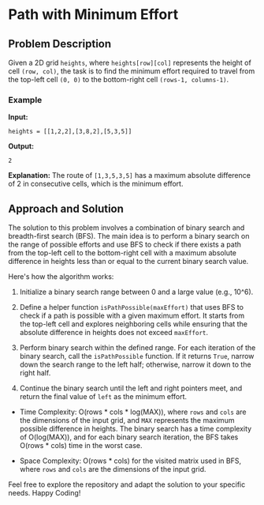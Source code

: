 # Path with Minimum Effort

## Problem Description

Given a 2D grid `heights`, where `heights[row][col]` represents the height of cell `(row, col)`, the task is to find the minimum effort required to travel from the top-left cell `(0, 0)` to the bottom-right cell `(rows-1, columns-1)`.

### Example

**Input:**
```
heights = [[1,2,2],[3,8,2],[5,3,5]]
```

**Output:**
```
2
```

**Explanation:**
The route of `[1,3,5,3,5]` has a maximum absolute difference of 2 in consecutive cells, which is the minimum effort.

## Approach and Solution

The solution to this problem involves a combination of binary search and breadth-first search (BFS). The main idea is to perform a binary search on the range of possible efforts and use BFS to check if there exists a path from the top-left cell to the bottom-right cell with a maximum absolute difference in heights less than or equal to the current binary search value.

Here's how the algorithm works:

1. Initialize a binary search range between 0 and a large value (e.g., 10^6).

2. Define a helper function `isPathPossible(maxEffort)` that uses BFS to check if a path is possible with a given maximum effort. It starts from the top-left cell and explores neighboring cells while ensuring that the absolute difference in heights does not exceed `maxEffort`.

3. Perform binary search within the defined range. For each iteration of the binary search, call the `isPathPossible` function. If it returns `True`, narrow down the search range to the left half; otherwise, narrow it down to the right half.

4. Continue the binary search until the left and right pointers meet, and return the final value of `left` as the minimum effort.


- Time Complexity: O(rows * cols * log(MAX)), where `rows` and `cols` are the dimensions of the input grid, and `MAX` represents the maximum possible difference in heights. The binary search has a time complexity of O(log(MAX)), and for each binary search iteration, the BFS takes O(rows * cols) time in the worst case.

- Space Complexity: O(rows * cols) for the visited matrix used in BFS, where `rows` and `cols` are the dimensions of the input grid.

Feel free to explore the repository and adapt the solution to your specific needs. Happy Coding!
